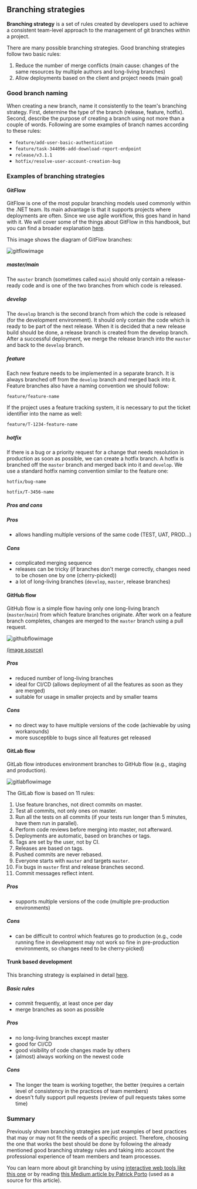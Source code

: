 ## Branching strategies

**Branching strategy** is a set of rules created by developers used to achieve a consistent team-level approach to the management of git branches within a project.

There are many possible branching strategies. Good branching strategies follow two basic rules:

1. Reduce the number of merge conflicts (main cause: changes of the same resources by multiple authors and long-living branches)
2. Allow deployments based on the client and project needs (main goal)


### Good branch naming

When creating a new branch, name it consistently to the team's branching strategy. First, determine the type of the branch (release, feature, hotfix). Second, describe the purpose of creating a branch using not more than a couple of words. Following are some examples of branch names according to these rules:

- `feature/add-user-basic-authentication`
- `feature/task-344096-add-download-report-endpoint`
- `release/v3.1.1`
- `hotfix/resolve-user-account-creation-bug`


### Examples of branching strategies

#### GitFlow

GitFlow is one of the most popular branching models used commonly within the .NET team. Its main advantage is that it supports projects where deployments are often. Since we use agile workflow, this goes hand in hand with it. We will cover some of the things about GitFlow in this handbook, but you can find a broader explanation [here](https://www.atlassian.com/git/tutorials/comparing-workflows/gitflow-workflow).

This image shows the diagram of GitFlow branches:

![gitflowimage](/resources/git-flow.png)

##### master/main

The `master` branch (sometimes called `main`) should only contain a release-ready code and is one of the two branches from which code is released.

##### develop

The `develop` branch is the second branch from which the code is released (for the development environment). It should only contain the code which is ready to be part of the next release. When it is decided that a new release build should be done, a release branch is created from the develop branch. After a successful deployment, we merge the release branch into the `master` and back to the `develop` branch.


##### feature

Each new feature needs to be implemented in a separate branch. It is always branched off from the `develop` branch and merged back into it. Feature branches also have a naming convention we should follow: 

```
feature/feature-name
```


If the project uses a feature tracking system, it is necessary to put the ticket identifier into the name as well:

```
feature/T-1234-feature-name
```


##### hotfix

If there is a bug or a priority request for a change that needs resolution in production as soon as possible, we can create a hotfix branch. A hotfix is branched off the `master` branch and merged back into it and `develop`. We use a standard hotfix naming convention similar to the feature one:

```
hotfix/bug-name
```

```
hotfix/T-3456-name
```


##### Pros and cons

##### Pros

- allows handling multiple versions of the same code (TEST, UAT, PROD...)


##### Cons

- complicated merging sequence
- releases can be tricky (if branches don't merge correctly, changes need to be chosen one by one (cherry-picked))
- a lot of long-living branches (`develop`, `master`, release branches)


#### GitHub flow

GitHub flow is a simple flow having only one long-living branch (`master`/`main`) from which feature branches originate. After work on a feature branch completes, changes are merged to the `master` branch using a pull request.

![githubflowimage](/resources/github-flow.png)

[(image source)](https://media.geeksforgeeks.org/wp-content/uploads/20220214111138/GitHubFlow.jpg)


##### Pros

- reduced number of long-living branches
- ideal for CI/CD (allows deployment of all the features as soon as they are merged)
- suitable for usage in smaller projects and by smaller teams


##### Cons

- no direct way to have multiple versions of the code (achievable by using workarounds)
- more susceptible to bugs since all features get released


#### GitLab flow

GitLab flow introduces environment branches to GitHub flow (e.g., staging and production).


![gitlabflowimage](/resources/gitlab-flow.png)


The GitLab flow is based on 11 rules:

1. Use feature branches, not direct commits on master.
2. Test all commits, not only ones on master.
3. Run all the tests on all commits (if your tests run longer than 5 minutes, have them run in parallel).
4. Perform code reviews before merging into master, not afterward.
5. Deployments are automatic, based on branches or tags.
6. Tags are set by the user, not by CI.
7. Releases are based on tags.
8. Pushed commits are never rebased.
9. Everyone starts with `master` and targets `master`.
10. Fix bugs in `master` first and release branches second.
11. Commit messages reflect intent.


##### Pros

- supports multiple versions of the code (multiple pre-production environments)

##### Cons

- can be difficult to control which features go to production (e.g., code running fine in development may not work so fine in pre-production environments, so changes need to be cherry-picked)


#### Trunk based development

This branching strategy is explained in detail [here](https://trunkbaseddevelopment.com/).

##### Basic rules

- commit frequently, at least once per day
- merge branches as soon as possible


##### Pros

- no long-living branches except master
- good for CI/CD
- good visibility of code changes made by others
- (almost) always working on the newest code


##### Cons

- The longer the team is working together, the better (requires a certain level of consistency in the practices of team members)
- doesn't fully support pull requests (review of pull requests takes some time)

### Summary

Previously shown branching strategies are just examples of best practices that may or may not fit the needs of a specific project. Therefore, choosing the one that works the best should be done by following the already mentioned good branching strategy rules and taking into account the professional experience of team members and team processes.

You can learn more about git branching by using [interactive web tools like this one](https://learngitbranching.js.org/) or by reading [this Medium article by Patrick Porto](https://medium.com/@patrickporto/4-branching-workflows-for-git-30d0aaee7bf) (used as a source for this article).
